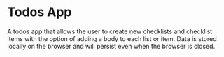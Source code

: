 # Todos App

A todos app that allows the user to create new checklists and checklist items with the option of adding a body to each list or item. Data is stored locally on the browser and will persist even when the browser is closed.
